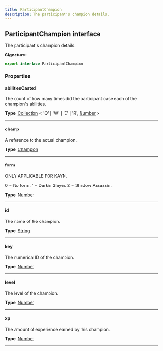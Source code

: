 ```yaml
---
title: ParticipantChampion
description: The participant's champion details.
---
```


## ParticipantChampion interface

The participant's champion details.

**Signature:**

```ts
export interface ParticipantChampion 
```

### Properties

#### abilitiesCasted

The count of how many times did the participant case each of the champion's abilities.



**Type**: [Collection](https://discord.js.org/#/docs/collection/stable/class/Collection) \< 'Q' \| 'W' \| 'E' \| 'R', [Number](https://developer.mozilla.org/en-US/docs/Web/JavaScript/Reference/Global_Objects/Number) \>

---

#### champ

A reference to the actual champion.



**Type**: [Champion](/api/champion)

---

#### form

ONLY APPLICABLE FOR KAYN.


0 = No form. 1 = Darkin Slayer. 2 = Shadow Assassin.



**Type**: [Number](https://developer.mozilla.org/en-US/docs/Web/JavaScript/Reference/Global_Objects/Number)

---

#### id

The name of the champion.



**Type**: [String](https://developer.mozilla.org/en-US/docs/Web/JavaScript/Reference/Global_Objects/String)

---

#### key

The numerical ID of the champion.



**Type**: [Number](https://developer.mozilla.org/en-US/docs/Web/JavaScript/Reference/Global_Objects/Number)

---

#### level

The level of the champion.



**Type**: [Number](https://developer.mozilla.org/en-US/docs/Web/JavaScript/Reference/Global_Objects/Number)

---

#### xp

The amount of experience earned by this champion.



**Type**: [Number](https://developer.mozilla.org/en-US/docs/Web/JavaScript/Reference/Global_Objects/Number)

---

